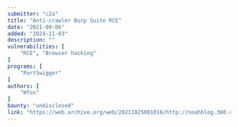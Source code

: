 ```yaml
---
submitter: "c2a"
title: "Anti-crawler Burp Suite RCE"
date: "2021-09-06"
added: "2024-11-03"
description: ""
vulnerabilities: [
    "RCE", "Browser hacking"
]
programs: [
    "PortSwigger"
]
authors: [
    "Wfox"
]
bounty: "undisclosed"
link: "https://web.archive.org/web/20211025081016/http://noahblog.360.cn/burp-suite-rce/"
---
```




